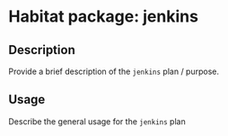 # Habitat package: jenkins

## Description

Provide a brief description of the `jenkins` plan / purpose.

## Usage

Describe the general usage for the `jenkins` plan
